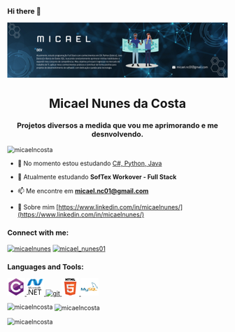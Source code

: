 ### Hi there 👋
![banner](https://github.com/MicaelNCosta/casacomigo/blob/main/Dark%20Blue%20Futuristic%20Technology%20Linkedin%20Banner.png)

<h1 align="center">Micael Nunes da Costa</h1>
<h3 align="center">Projetos diversos a medida que vou me aprimorando e me desnvolvendo.</h3>

<p align="left"> <img src="https://komarev.com/ghpvc/?username=micaelncosta&label=Profile%20views&color=0e75b6&style=flat" alt="micaelncosta" /> </p>

- 🔭 No momento estou estudando [C#, Python, Java](https://github.com/MicaelNCosta/footballWork)

- 🌱 Atualmente estudando **SofTex Workover - Full Stack**

- 📫 Me encontre em **micael.nc01@gmail.com**

- 📄 Sobre mim [https://www.linkedin.com/in/micaelnunes/](https://www.linkedin.com/in/micaelnunes/)

<h3 align="left">Connect with me:</h3>
<p align="left">
<a href="https://linkedin.com/in/micaelnunes" target="blank"><img align="center" src="https://raw.githubusercontent.com/rahuldkjain/github-profile-readme-generator/master/src/images/icons/Social/linked-in-alt.svg" alt="micaelnunes" height="30" width="40" /></a>
<a href="https://instagram.com/micael_nunes01" target="blank"><img align="center" src="https://raw.githubusercontent.com/rahuldkjain/github-profile-readme-generator/master/src/images/icons/Social/instagram.svg" alt="micael_nunes01" height="30" width="40" /></a>
</p>

<h3 align="left">Languages and Tools:</h3>
<p align="left"> <a href="https://www.w3schools.com/cs/" target="_blank" rel="noreferrer"> <img src="https://raw.githubusercontent.com/devicons/devicon/master/icons/csharp/csharp-original.svg" alt="csharp" width="40" height="40"/> </a> <a href="https://dotnet.microsoft.com/" target="_blank" rel="noreferrer"> <img src="https://raw.githubusercontent.com/devicons/devicon/master/icons/dot-net/dot-net-original-wordmark.svg" alt="dotnet" width="40" height="40"/> </a> <a href="https://git-scm.com/" target="_blank" rel="noreferrer"> <img src="https://www.vectorlogo.zone/logos/git-scm/git-scm-icon.svg" alt="git" width="40" height="40"/> </a> <a href="https://www.w3.org/html/" target="_blank" rel="noreferrer"> <img src="https://raw.githubusercontent.com/devicons/devicon/master/icons/html5/html5-original-wordmark.svg" alt="html5" width="40" height="40"/> </a> <a href="https://www.mysql.com/" target="_blank" rel="noreferrer"> <img src="https://raw.githubusercontent.com/devicons/devicon/master/icons/mysql/mysql-original-wordmark.svg" alt="mysql" width="40" height="40"/> </a> </p>

<p><img align="left" src="https://github-readme-stats.vercel.app/api/top-langs?username=micaelncosta&show_icons=true&theme=dark&locale=en&layout=compact" alt="micaelncosta" /></p>

<p>&nbsp;<img align="center" src="https://github-readme-stats.vercel.app/api?username=micaelncosta&show_icons=true&theme=dark&locale=en" alt="micaelncosta" /></p>

<p><img align="center" src="https://github-readme-streak-stats.herokuapp.com/?user=micaelncosta&theme=dark" alt="micaelncosta" /></p>
